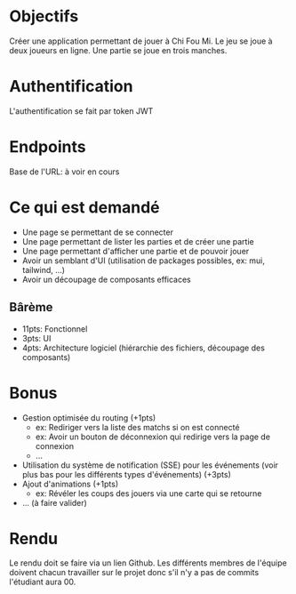 ﻿# Objectifs
Créer une application permettant de jouer à Chi Fou Mi. Le jeu se joue à deux joueurs en ligne. Une partie se joue en trois manches.

# Authentification
L'authentification se fait par token JWT

# Endpoints
Base de l'URL: à voir en cours

# Ce qui est demandé
- Une page se permettant de se connecter
- Une page permettant de lister les parties et de créer une partie
- Une page permettant d'afficher une partie et de pouvoir jouer
- Avoir un semblant d'UI (utilisation de packages possibles, ex: mui, tailwind, ...)
- Avoir un découpage de composants efficaces
## Bârème
- 11pts: Fonctionnel
- 3pts: UI
- 4pts: Architecture logiciel (hiérarchie des fichiers, découpage des composants)

# Bonus
- Gestion optimisée du routing (+1pts)
  - ex: Rediriger vers la liste des matchs si on est connecté
  - ex: Avoir un bouton de déconnexion qui redirige vers la page de connexion
  - ...
- Utilisation du système de notification (SSE) pour les événements (voir plus bas pour les différents types d'événements) (+3pts)
- Ajout d'animations (+1pts)
  - ex: Révéler les coups des jouers via une carte qui se retourne
- ... (à faire valider)

# Rendu
Le rendu doit se faire via un lien Github. Les différents membres de l'équipe doivent chacun travailler sur le projet donc s'il n'y a pas de commits l'étudiant aura 00.